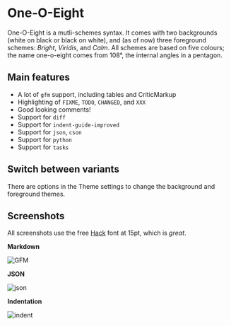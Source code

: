 # One-O-Eight

One-O-Eight is a mutli-schemes syntax. It comes with two backgrounds (white on
black or black on white), and (as of now) three foreground schemes: *Bright*,
*Viridis*, and *Calm*. All schemes are based on five colours; the name
one-o-eight comes from 108°, the internal angles in a pentagon.

## Main features

- A lot of `gfm` support, including tables and CriticMarkup
- Highlighting of `FIXME`, `TODO`, `CHANGED`, and `XXX`
- Good looking comments!
- Support for `diff`
- Support for `indent-guide-improved`
- Support for `json`, `cson`
- Support for `python`
- Support for `tasks`

## Switch between variants

There are options in the Theme settings to change the background and foreground
themes.

## Screenshots

All screenshots use the free [Hack](https://github.com/chrissimpkins/Hack) font
at 15pt, which is *great*.

**Markdown**

![GFM](https://github.com/tpoisot/writer-syntax/raw/master/img/writer-gfm.png)

**JSON**

![json](https://github.com/tpoisot/writer-syntax/raw/master/img/writer-json.png)

**Indentation**

![indent](https://github.com/tpoisot/writer-syntax/raw/master/img/writer-indent.png)
